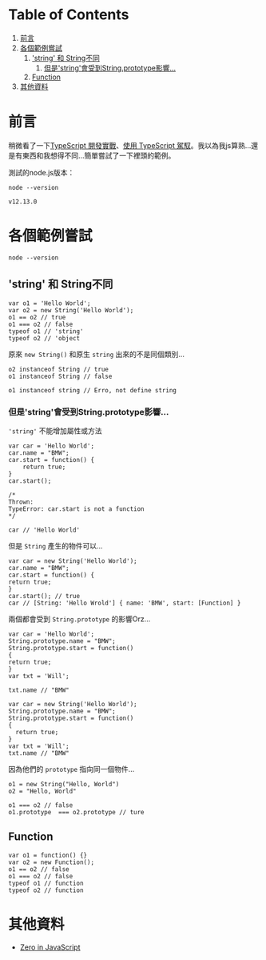 
# Table of Contents

1.  [前言](#orged1a6fb)
2.  [各個範例嘗試](#org33fa39f)
    1.  ['string' 和 String不同](#org6abfdf1)
        1.  [但是'string'會受到String.prototype影響&#x2026;](#orga24d854)
    2.  [Function](#orgda6cd54)
3.  [其他資料](#org35ad2da)



<a id="orged1a6fb"></a>

# 前言

稍微看了一下[TypeScript 開發實戰](https://download.microsoft.com/download/C/6/0/C60E2BD0-8A7C-479F-851E-8B5810C0D70F/20130504_MVP_Track3_Session6.pdf)、[使用 TypeScript 駕馭](https://download.microsoft.com/download/7/8/D/78D289B4-CC63-4EA8-BB40-0C957C64F013/20160510_InnovativeApplicationsDevelopmentConference_session7.pdf)。我以為我js算熟&#x2026;還是有東西和我想得不同&#x2026;簡單嘗試了一下裡頭的範例。

測試的node.js版本：

    node --version

    v12.13.0


<a id="org33fa39f"></a>

# 各個範例嘗試

    node --version


<a id="org6abfdf1"></a>

## 'string' 和 String不同

    var o1 = 'Hello World';
    var o2 = new String('Hello World');
    o1 == o2 // true
    o1 === o2 // false
    typeof o1 // 'string'
    typeof o2 // 'object

原來 `new String()` 和原生 `string` 出來的不是同個類別&#x2026;

    o2 instanceof String // true
    o1 instanceof String // false
    
    o1 instanceof string // Erro, not define string


<a id="orga24d854"></a>

### 但是'string'會受到String.prototype影響&#x2026;

`'string'` 不能增加屬性或方法

    var car = 'Hello World';
    car.name = "BMW";
    car.start = function() {
        return true;
    }
    car.start();
    
    /*
    Thrown:
    TypeError: car.start is not a function
    */
    
    car // 'Hello World'

但是 `String` 產生的物件可以&#x2026;

    var car = new String('Hello World');
    car.name = "BMW";
    car.start = function() {
    return true;
    }
    car.start(); // true
    car // [String: 'Hello Wrold'] { name: 'BMW', start: [Function] }

兩個都會受到 `String.prototype` 的影響Orz&#x2026;

    var car = 'Hello World';
    String.prototype.name = "BMW";
    String.prototype.start = function()
    {
    return true;
    }
    var txt = 'Will';
    
    txt.name // "BMW"

    var car = new String('Hello World');
    String.prototype.name = "BMW";
    String.prototype.start = function()
    {
      return true;
    }
    var txt = 'Will';
    txt.name // "BMW"

因為他們的 `prototype` 指向同一個物件&#x2026;

    o1 = new String("Hello, World")
    o2 = "Hello, World"
    
    o1 === o2 // false
    o1.prototype  === o2.prototype // ture


<a id="orgda6cd54"></a>

## Function

    var o1 = function() {}
    var o2 = new Function();
    o1 == o2 // false
    o1 === o2 // false
    typeof o1 // function
    typeof o2 // function


<a id="org35ad2da"></a>

# 其他資料

-   [Zero in JavaScript](http://zero.milosz.ca/)

